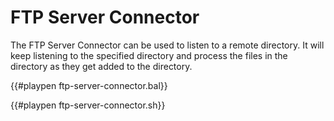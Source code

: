 # FTP Server Connector

The FTP Server Connector can be used to listen to a remote directory. It will keep listening to the specified directory and process the files in the directory as they get added to the directory.

{{#playpen ftp-server-connector.bal}}

{{#playpen ftp-server-connector.sh}}